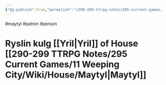 ```yaml
---
{"dg-publish":true,"permalink":"/290-299-ttrpg-notes/295-current-games/11-weeping-city/wiki/person/ryslin/"}
---
```



#maytyl #patron #person 

# Ryslin kulg [[Yril\|Yril]] of House [[290-299 TTRPG Notes/295 Current Games/11 Weeping City/Wiki/House/Maytyl\|Maytyl]]